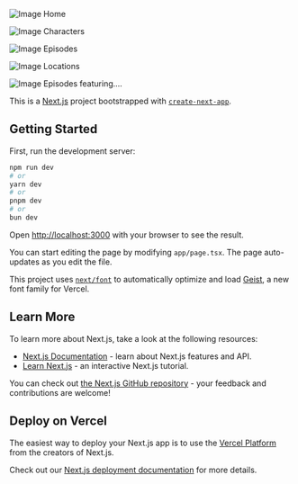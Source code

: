 ![Image](https://github.com/user-attachments/assets/6e1b8c91-7c77-4104-91b1-0a2664d373bf)
Home

![Image](https://github.com/user-attachments/assets/4f4fb3df-c390-40dd-8b16-9ba496cf4ccf)
Characters

![Image](https://github.com/user-attachments/assets/8db22919-52f5-46f2-a18d-3281cfd8b041)
Episodes

![Image](https://github.com/user-attachments/assets/571b2d59-79c8-415e-a60d-99a1a2deb8f8)
Locations

![Image](https://github.com/user-attachments/assets/92d79f54-0287-4ddf-82de-205af8d108cd)
Episodes featuring....

This is a [Next.js](https://nextjs.org) project bootstrapped with [`create-next-app`](https://nextjs.org/docs/app/api-reference/cli/create-next-app).

## Getting Started

First, run the development server:

```bash
npm run dev
# or
yarn dev
# or
pnpm dev
# or
bun dev
```

Open [http://localhost:3000](http://localhost:3000) with your browser to see the result.

You can start editing the page by modifying `app/page.tsx`. The page auto-updates as you edit the file.

This project uses [`next/font`](https://nextjs.org/docs/app/building-your-application/optimizing/fonts) to automatically optimize and load [Geist](https://vercel.com/font), a new font family for Vercel.

## Learn More

To learn more about Next.js, take a look at the following resources:

- [Next.js Documentation](https://nextjs.org/docs) - learn about Next.js features and API.
- [Learn Next.js](https://nextjs.org/learn) - an interactive Next.js tutorial.

You can check out [the Next.js GitHub repository](https://github.com/vercel/next.js) - your feedback and contributions are welcome!

## Deploy on Vercel

The easiest way to deploy your Next.js app is to use the [Vercel Platform](https://vercel.com/new?utm_medium=default-template&filter=next.js&utm_source=create-next-app&utm_campaign=create-next-app-readme) from the creators of Next.js.

Check out our [Next.js deployment documentation](https://nextjs.org/docs/app/building-your-application/deploying) for more details.
